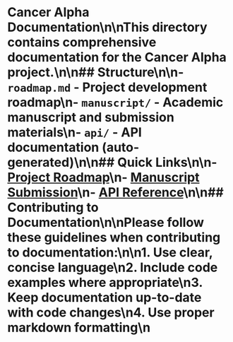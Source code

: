 # Cancer Alpha Documentation\n\nThis directory contains comprehensive documentation for the Cancer Alpha project.\n\n## Structure\n\n- `roadmap.md` - Project development roadmap\n- `manuscript/` - Academic manuscript and submission materials\n- `api/` - API documentation (auto-generated)\n\n## Quick Links\n\n- [Project Roadmap](roadmap.md)\n- [Manuscript Submission](manuscript/nature_submission/)\n- [API Reference](api/)\n\n## Contributing to Documentation\n\nPlease follow these guidelines when contributing to documentation:\n\n1. Use clear, concise language\n2. Include code examples where appropriate\n3. Keep documentation up-to-date with code changes\n4. Use proper markdown formatting\n
